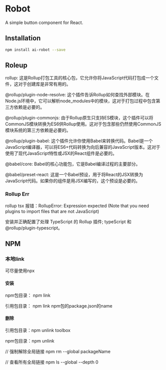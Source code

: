 # Robot

A simple button component for React.

## Installation

```bash
npm install ai-robot --save
```

## Roleup
rollup: 这是Rollup打包工具的核心包，它允许你将JavaScript代码打包成一个文件，这对于创建库是非常有用的。

@rollup/plugin-node-resolve: 这个插件告诉Rollup如何查找外部模块。在Node.js环境中，它可以解析node_modules中的模块，这对于打包过程中包含第三方依赖是必要的。

@rollup/plugin-commonjs: 由于Rollup原生只支持ES模块，这个插件可以将CommonJS模块转换为ES6供Rollup使用。这对于包含那些仍然使用CommonJS模块系统的第三方依赖是必要的。

@rollup/plugin-babel: 这个插件允许你使用Babel来转换代码。Babel是一个JavaScript编译器，可以将ES6+代码转换为向后兼容的JavaScript版本。这对于使用了现代JavaScript特性或JSX的React组件是必要的。

@babel/core: Babel的核心功能包，它是Babel编译过程的主要部分。

@babel/preset-react: 这是一个Babel预设，用于将React的JSX转换为JavaScript代码。如果你的组件是用JSX编写的，这个预设是必要的。

### Rollup Err

rollup tsx 报错：RollupError: Expression expected (Note that you need plugins to import files that are not JavaScript)

安装并正确配置了处理 TypeScript 的 Rollup 插件; typeScript 和 @rollup/plugin-typescript。

## NPM

### 本地link
可尽量使用npx

#### 安装 
npm包目录： npm link

引用包目录： npm link npm包的package.json的name

#### 删除
引用包目录：npm unlink toolbox

npm包目录：npm unlink

// 强制解除全局链接
npm rm --global packageName

// 查看所有全局链接
npm ls --global --depth 0

